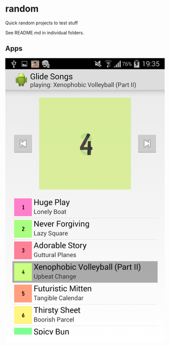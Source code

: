 random
======

Quick random projects to test stuff

See README.md in individual folders.

Apps
----
[![GlideSongs](GlideSongs/docs/shot_0.png "Glide Songs: Pretend Music Player")](GlideSongs)
